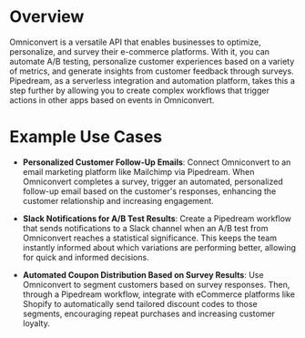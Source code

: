 # Overview

Omniconvert is a versatile API that enables businesses to optimize, personalize, and survey their e-commerce platforms. With it, you can automate A/B testing, personalize customer experiences based on a variety of metrics, and generate insights from customer feedback through surveys. Pipedream, as a serverless integration and automation platform, takes this a step further by allowing you to create complex workflows that trigger actions in other apps based on events in Omniconvert.

# Example Use Cases

- **Personalized Customer Follow-Up Emails**: Connect Omniconvert to an email marketing platform like Mailchimp via Pipedream. When Omniconvert completes a survey, trigger an automated, personalized follow-up email based on the customer's responses, enhancing the customer relationship and increasing engagement.

- **Slack Notifications for A/B Test Results**: Create a Pipedream workflow that sends notifications to a Slack channel when an A/B test from Omniconvert reaches a statistical significance. This keeps the team instantly informed about which variations are performing better, allowing for quick and informed decisions.

- **Automated Coupon Distribution Based on Survey Results**: Use Omniconvert to segment customers based on survey responses. Then, through a Pipedream workflow, integrate with eCommerce platforms like Shopify to automatically send tailored discount codes to those segments, encouraging repeat purchases and increasing customer loyalty.
